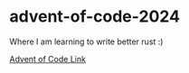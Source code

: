 # advent-of-code-2024

 Where I am learning to write better rust :)


[Advent of Code Link](https://adventofcode.com/2024)